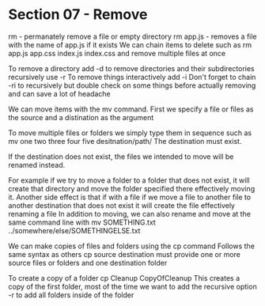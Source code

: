 # Section 07 - Remove
rm - permanately remove a file or empty directory
rm app.js - removes a file with the name of app.js if it exists
We can chain items to delete such as rm app.js app.css index.js index.css and remove multiple files at once

To remove a directory add -d
to remove directories and their subdirectories recursively use -r
To remove things interactively add -i
Don't forget to chain -ri to recursively but double check on some things before actually removing and can save a lot of headache

We can move items with the mv command. First we specify a file or files as the source and a distination as the argument

To move multiple files or folders we simply type them in sequence such as mv one two three four five desitnation/path/
The destination must exist.

If the destination does not exist, the files we intended to move will be renamed instead.

For example if we try to move a folder to a folder that does not exist, it will create that directory and move the folder specified there effectively moving it.
Another side effect is that if with a file if we move a file to another file to another destination that does not exist it will create the file effectively renaming a file
In addition to moving, we can also rename and move at the same command line with mv SOMETHING.txt ../somewhere/else/SOMETHINGELSE.txt

We can make copies of files and folders using the cp command
Follows the same syntax as others cp source destination must provide one or more source files or folders and one destination folder

To create a copy of a folder cp Cleanup CopyOfCleanup
This creates a copy of the first folder, most of the time we want to add the recursive option -r to add all folders inside of the folder
